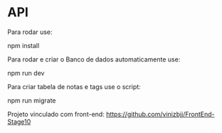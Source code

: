 # API

Para rodar use:

npm install

Para rodar e criar o Banco de dados automaticamente use:

npm run dev

Para criar tabela de notas e tags use o script:

npm run migrate

Projeto vinculado com front-end: https://github.com/vinizbjj/FrontEnd-Stage10
